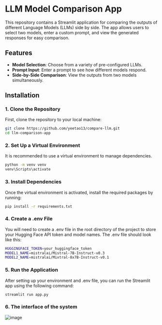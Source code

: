 # LLM Model Comparison App

This repository contains a Streamlit application for comparing the outputs of different Language Models (LLMs) side by side. The app allows users to select two models, enter a custom prompt, and view the generated responses for easy comparison.

## Features

- **Model Selection**: Choose from a variety of pre-configured LLMs.
- **Prompt Input**: Enter a prompt to see how different models respond.
- **Side-by-Side Comparison**: View the outputs from two models simultaneously.

## Installation

### 1. Clone the Repository

First, clone the repository to your local machine:

```bash
git clone https://github.com/yeetao13/compare-llm.git
cd llm-comparison-app
```
### 2. Set Up a Virtual Environment

It is recommended to use a virtual environment to manage dependencies.

```bash
python -m venv venv
venv\Scripts\activate
```

### 3. Install Dependencies

Once the virtual environment is activated, install the required packages by running:

```bash
pip install -r requirements.txt
```

### 4. Create a .env File

You will need to create a .env file in the root directory of the project to store your Hugging Face API token and model names. The .env file should look like this:

```bash
HUGGINGFACE_TOKEN=your_huggingface_token
MODEL1_NAME=mistralai/Mistral-7B-Instruct-v0.3
MODEL2_NAME=mistralai/Mixtral-8x7B-Instruct-v0.1
```

### 5. Run the Application

After setting up your environment and .env file, you can run the Streamlit app using the following command:

```bash
streamlit run app.py
```

### 6. The interface of the system

![image](https://github.com/user-attachments/assets/e889db68-6899-4a81-b0f6-5dc4b93d5490)


